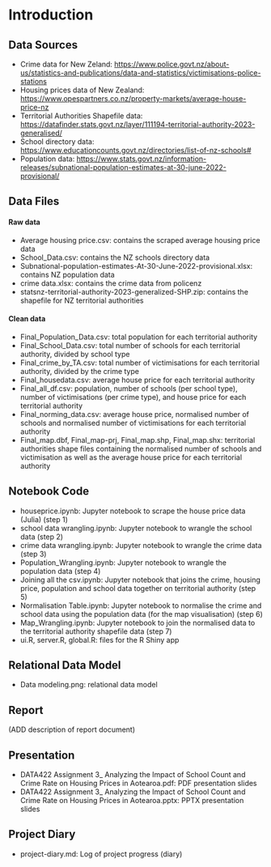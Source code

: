 # Introduction

## Data Sources
- Crime data for New Zeland: https://www.police.govt.nz/about-us/statistics-and-publications/data-and-statistics/victimisations-police-stations
- Housing prices data of New Zealand: https://www.opespartners.co.nz/property-markets/average-house-price-nz
- Territorial Authorities Shapefile data: https://datafinder.stats.govt.nz/layer/111194-territorial-authority-2023-generalised/
- School directory data: https://www.educationcounts.govt.nz/directories/list-of-nz-schools#
- Population data: https://www.stats.govt.nz/information-releases/subnational-population-estimates-at-30-june-2022-provisional/

## Data Files
#### Raw data
- Average housing price.csv: contains the scraped average housing price data
- School_Data.csv: contains the NZ schools directory data
- Subnational-population-estimates-At-30-June-2022-provisional.xlsx: contains NZ population data
- crime data.xlsx: contains the crime data from policenz
- statsnz-territorial-authority-2023-generalized-SHP.zip: contains the shapefile for NZ territorial authorities
#### Clean data
- Final_Population_Data.csv: total population for each territorial authority
- Final_School_Data.csv: total number of schools for each territorial authority, divided by school type
- Final_crime_by_TA.csv: total number of victimisations for each territorial authority, divided by the crime type
- Final_housedata.csv: average house price for each territorial authority
- Final_all_df.csv: population, number of schools (per school type), number of victimisations (per crime type), and house price for each territorial authority
- Final_norming_data.csv: average house price, normalised number of schools and normalised number of victimisations for each territorial authority
- Final_map.dbf, Final_map-prj, Final_map.shp, Final_map.shx: territorial authorities shape files containing the normalised number of schools and victimisation as well as the average house price for each territorial authority

## Notebook Code
- houseprice.ipynb: Jupyter notebook to scrape the house price data (Julia) (step 1)
- school data wrangling.ipynb: Jupyter notebook to wrangle the school data (step 2)
- crime data wrangling.ipynb: Jupyter notebook to wrangle the crime data (step 3)
- Population_Wrangling.ipynb: Jupyter notebook to wrangle the population data (step 4)
- Joining all the csv.ipynb: Jupyter notebook that joins the crime, housing price, population and school data together on territorial authority (step 5)
- Normalisation Table.ipynb: Jupyter notebook to normalise the crime and school data using the population data (for the map visualisation) (step 6)
- Map_Wrangling.ipynb: Jupyter notebook to join the normalised data to the territorial authority shapefile data (step 7)
- ui.R, server.R, global.R: files for the R Shiny app

## Relational Data Model
- Data modeling.png: relational data model
  
## Report
(ADD description of report document)

## Presentation
- DATA422 Assignment 3_ Analyzing the Impact of School Count and Crime Rate on Housing Prices in Aotearoa.pdf: PDF presentation slides
- DATA422 Assignment 3_ Analyzing the Impact of School Count and Crime Rate on Housing Prices in Aotearoa.pptx: PPTX presentation slides

## Project Diary 
- project-diary.md: Log of project progress (diary)

